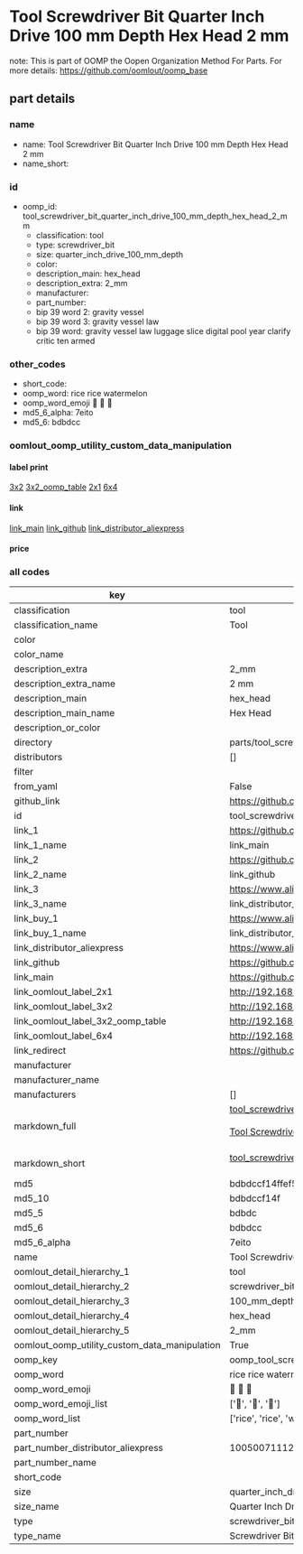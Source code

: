 # Tool Screwdriver Bit Quarter Inch Drive 100 mm Depth Hex Head 2 mm  

note: This is part of OOMP the Oopen Organization Method For Parts. For more details: https://github.com/oomlout/oomp_base

##  part details
  







### name
* name: Tool Screwdriver Bit Quarter Inch Drive 100 mm Depth Hex Head 2 mm
* name_short: 
### id
* oomp_id: tool_screwdriver_bit_quarter_inch_drive_100_mm_depth_hex_head_2_mm
  * classification: tool
  * type: screwdriver_bit
  * size: quarter_inch_drive_100_mm_depth
  * color: 
  * description_main: hex_head
  * description_extra: 2_mm
  * manufacturer: 
  * part_number: 
  * bip 39 word 2: gravity vessel
  * bip 39 word 3: gravity vessel law
  * bip 39 word: gravity vessel law luggage slice digital pool year clarify critic ten armed

### other_codes
* short_code: 
* oomp_word: rice rice watermelon
* oomp_word_emoji :rice: :rice: :watermelon:
* md5_6_alpha: 7eito
* md5_6: bdbdcc






### oomlout_oomp_utility_custom_data_manipulation
#### label print
[3x2](http://192.168.1.245:1112/?label=oomp%207eito)
[3x2_oomp_table](http://192.168.1.108:1112/?label=oomp%207eito)
[2x1](http://192.168.1.242:1112/?label=oomp%207eito)
[6x4](http://192.168.1.55:1112/?label=oomp%207eito)    

#### link

[link_main](https://github.com/oomlout/oomlout_oomp_version_1_messy/tree/main/parts/tool_screwdriver_bit_quarter_inch_drive_100_mm_depth_hex_head_2_mm) [link_github](https://github.com/oomlout/oomlout_oomp_version_1_messy/tree/main/parts/tool_screwdriver_bit_quarter_inch_drive_100_mm_depth_hex_head_2_mm) [link_distributor_aliexpress](https://www.aliexpress.com/item/1005007111223127.html)                            

#### price







### all codes 
| key | value |  
| --- | --- |  
| classification | tool |  
| classification_name | Tool |  
| color |  |  
| color_name |  |  
| description_extra | 2_mm |  
| description_extra_name | 2 mm |  
| description_main | hex_head |  
| description_main_name | Hex Head |  
| description_or_color |   |  
| directory | parts/tool_screwdriver_bit_quarter_inch_drive_100_mm_depth_hex_head_2_mm |  
| distributors | [] |  
| filter |  |  
| from_yaml | False |  
| github_link | https://github.com/oomlout/oomlout_oomp_part_src/tree/main/parts/tool_screwdriver_bit_quarter_inch_drive_100_mm_depth_hex_head_2_mm |  
| id | tool_screwdriver_bit_quarter_inch_drive_100_mm_depth_hex_head_2_mm |  
| link_1 | https://github.com/oomlout/oomlout_oomp_version_1_messy/tree/main/parts/tool_screwdriver_bit_quarter_inch_drive_100_mm_depth_hex_head_2_mm |  
| link_1_name | link_main |  
| link_2 | https://github.com/oomlout/oomlout_oomp_version_1_messy/tree/main/parts/tool_screwdriver_bit_quarter_inch_drive_100_mm_depth_hex_head_2_mm |  
| link_2_name | link_github |  
| link_3 | https://www.aliexpress.com/item/1005007111223127.html |  
| link_3_name | link_distributor_aliexpress |  
| link_buy_1 | https://www.aliexpress.com/item/1005007111223127.html |  
| link_buy_1_name | link_distributor_aliexpress |  
| link_distributor_aliexpress | https://www.aliexpress.com/item/1005007111223127.html |  
| link_github | https://github.com/oomlout/oomlout_oomp_version_1_messy/tree/main/parts/tool_screwdriver_bit_quarter_inch_drive_100_mm_depth_hex_head_2_mm |  
| link_main | https://github.com/oomlout/oomlout_oomp_version_1_messy/tree/main/parts/tool_screwdriver_bit_quarter_inch_drive_100_mm_depth_hex_head_2_mm |  
| link_oomlout_label_2x1 | http://192.168.1.242:1112/?label=oomp%207eito |  
| link_oomlout_label_3x2 | http://192.168.1.245:1112/?label=oomp%207eito |  
| link_oomlout_label_3x2_oomp_table | http://192.168.1.108:1112/?label=oomp%207eito |  
| link_oomlout_label_6x4 | http://192.168.1.55:1112/?label=oomp%207eito |  
| link_redirect | https://github.com/oomlout/oomlout_oomp_version_1_messy/tree/main/parts/tool_screwdriver_bit_quarter_inch_drive_100_mm_depth_hex_head_2_mm |  
| manufacturer |  |  
| manufacturer_name |  |  
| manufacturers | [] |  
| markdown_full | [tool_screwdriver_bit_quarter_inch_drive_100_mm_depth_hex_head_2_mm](none)<br>[](none)<br>[Tool Screwdriver Bit Quarter Inch Drive 100 Mm Depth Hex Head 2 Mm](none)<br><br> |  
| markdown_short | [tool_screwdriver_bit_quarter_inch_drive_100_mm_depth_hex_head_2_mm](none)<br><br> |  
| md5 | bdbdccf14ffef500f7e5b84cfbfcc330 |  
| md5_10 | bdbdccf14f |  
| md5_5 | bdbdc |  
| md5_6 | bdbdcc |  
| md5_6_alpha | 7eito |  
| name | Tool Screwdriver Bit Quarter Inch Drive 100 mm Depth Hex Head 2 mm |  
| oomlout_detail_hierarchy_1 | tool |  
| oomlout_detail_hierarchy_2 | screwdriver_bit |  
| oomlout_detail_hierarchy_3 | 100_mm_depth |  
| oomlout_detail_hierarchy_4 | hex_head |  
| oomlout_detail_hierarchy_5 | 2_mm |  
| oomlout_oomp_utility_custom_data_manipulation | True |  
| oomp_key | oomp_tool_screwdriver_bit_quarter_inch_drive_100_mm_depth_hex_head_2_mm |  
| oomp_word | rice rice watermelon |  
| oomp_word_emoji | :rice: :rice: :watermelon: |  
| oomp_word_emoji_list | [':rice:', ':rice:', ':watermelon:'] |  
| oomp_word_list | ['rice', 'rice', 'watermelon'] |  
| part_number |  |  
| part_number_distributor_aliexpress | 1005007111223127 |  
| part_number_name |  |  
| short_code |  |  
| size | quarter_inch_drive_100_mm_depth |  
| size_name | Quarter Inch Drive 100 mm Depth |  
| type | screwdriver_bit |  
| type_name | Screwdriver Bit |  
